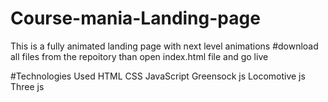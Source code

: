# Course-mania-Landing-page

This is a fully animated landing page with next level animations
#download all files from the repoitory than open index.html file and go live

#Technologies Used
HTML
CSS
JavaScript
Greensock js
Locomotive js
Three js
